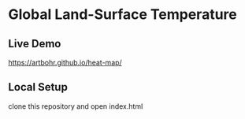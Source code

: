 # Global Land-Surface Temperature

## Live Demo
https://artbohr.github.io/heat-map/

## Local Setup
clone this repository and open index.html
